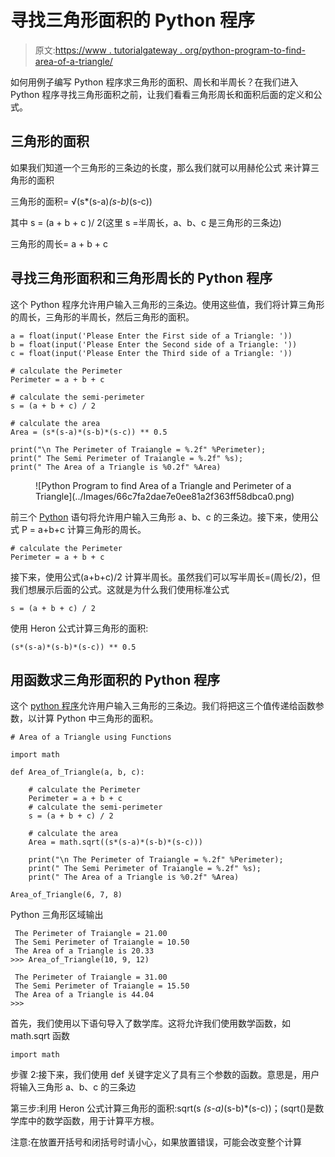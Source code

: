 # 寻找三角形面积的 Python 程序

> 原文:[https://www . tutorialgateway . org/python-program-to-find-area-of-a-triangle/](https://www.tutorialgateway.org/python-program-to-find-area-of-a-triangle/)

如何用例子编写 Python 程序求三角形的面积、周长和半周长？在我们进入 Python 程序寻找三角形面积之前，让我们看看三角形周长和面积后面的定义和公式。

## 三角形的面积

如果我们知道一个三角形的三条边的长度，那么我们就可以用赫伦公式 来计算三角形的面积

三角形的面积= √(s*(s-a)*(s-b)*(s-c))

其中 s = (a + b + c )/ 2(这里 s =半周长，a、b、c 是三角形的三条边)

三角形的周长= a + b + c

## 寻找三角形面积和三角形周长的 Python 程序

这个 Python 程序允许用户输入三角形的三条边。使用这些值，我们将计算三角形的周长，三角形的半周长，然后三角形的面积。

```
a = float(input('Please Enter the First side of a Triangle: '))
b = float(input('Please Enter the Second side of a Triangle: '))
c = float(input('Please Enter the Third side of a Triangle: '))

# calculate the Perimeter
Perimeter = a + b + c

# calculate the semi-perimeter
s = (a + b + c) / 2

# calculate the area
Area = (s*(s-a)*(s-b)*(s-c)) ** 0.5

print("\n The Perimeter of Traiangle = %.2f" %Perimeter);
print(" The Semi Perimeter of Traiangle = %.2f" %s);
print(" The Area of a Triangle is %0.2f" %Area)
```

<figure class="wp-block-image">![Python Program to find Area of a Triangle and Perimeter of a Triangle](../Images/66c7fa2dae7e0ee81a2f363ff58dbca0.png)</figure>

前三个 [Python](https://www.tutorialgateway.org/python-tutorial/) 语句将允许用户输入三角形 a、b、c 的三条边。接下来，使用公式 P = a+b+c 计算三角形的周长。

```
# calculate the Perimeter
Perimeter = a + b + c
```

接下来，使用公式(a+b+c)/2 计算半周长。虽然我们可以写半周长=(周长/2)，但我们想展示后面的公式。这就是为什么我们使用标准公式

```
s = (a + b + c) / 2
```

使用 Heron 公式计算三角形的面积:

```
(s*(s-a)*(s-b)*(s-c)) ** 0.5
```

## 用函数求三角形面积的 Python 程序

这个 [python 程序](https://www.tutorialgateway.org/python-programming-examples/)允许用户输入三角形的三条边。我们将把这三个值传递给函数参数，以计算 Python 中三角形的面积。

```
# Area of a Triangle using Functions

import math

def Area_of_Triangle(a, b, c):

    # calculate the Perimeter
    Perimeter = a + b + c
    # calculate the semi-perimeter
    s = (a + b + c) / 2

    # calculate the area
    Area = math.sqrt((s*(s-a)*(s-b)*(s-c)))

    print("\n The Perimeter of Traiangle = %.2f" %Perimeter);
    print(" The Semi Perimeter of Traiangle = %.2f" %s);
    print(" The Area of a Triangle is %0.2f" %Area)

Area_of_Triangle(6, 7, 8)
```

Python 三角形区域输出

```
 The Perimeter of Traiangle = 21.00
 The Semi Perimeter of Traiangle = 10.50
 The Area of a Triangle is 20.33
>>> Area_of_Triangle(10, 9, 12)

 The Perimeter of Traiangle = 31.00
 The Semi Perimeter of Traiangle = 15.50
 The Area of a Triangle is 44.04
>>> 
```

首先，我们使用以下语句导入了数学库。这将允许我们使用数学函数，如 math.sqrt 函数

```
import math
```

步骤 2:接下来，我们使用 def 关键字定义了具有三个参数的函数。意思是，用户将输入三角形 a、b、c 的三条边

第三步:利用 Heron 公式计算三角形的面积:sqrt(s *(s-a)*(s-b)*(s-c))；(sqrt()是数学库中的数学函数，用于计算平方根。

注意:在放置开括号和闭括号时请小心，如果放置错误，可能会改变整个计算